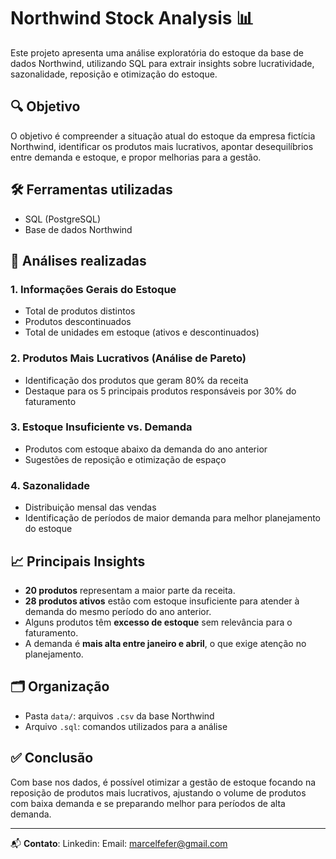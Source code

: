 # Northwind Stock Analysis 📊

Este projeto apresenta uma análise exploratória do estoque da base de dados Northwind, utilizando SQL para extrair insights sobre lucratividade, sazonalidade, reposição e otimização do estoque.

## 🔍 Objetivo

O objetivo é compreender a situação atual do estoque da empresa fictícia Northwind, identificar os produtos mais lucrativos, apontar desequilíbrios entre demanda e estoque, e propor melhorias para a gestão.

## 🛠️ Ferramentas utilizadas

- SQL (PostgreSQL)
- Base de dados Northwind

## 📌 Análises realizadas

### 1. Informações Gerais do Estoque
- Total de produtos distintos
- Produtos descontinuados
- Total de unidades em estoque (ativos e descontinuados)

### 2. Produtos Mais Lucrativos (Análise de Pareto)
- Identificação dos produtos que geram 80% da receita
- Destaque para os 5 principais produtos responsáveis por 30% do faturamento

### 3. Estoque Insuficiente vs. Demanda
- Produtos com estoque abaixo da demanda do ano anterior
- Sugestões de reposição e otimização de espaço

### 4. Sazonalidade
- Distribuição mensal das vendas
- Identificação de períodos de maior demanda para melhor planejamento do estoque

## 📈 Principais Insights

- **20 produtos** representam a maior parte da receita.
- **28 produtos ativos** estão com estoque insuficiente para atender à demanda do mesmo período do ano anterior.
- Alguns produtos têm **excesso de estoque** sem relevância para o faturamento.
- A demanda é **mais alta entre janeiro e abril**, o que exige atenção no planejamento.

## 🗂️ Organização

- Pasta `data/`: arquivos `.csv` da base Northwind
- Arquivo `.sql`: comandos utilizados para a análise

## ✅ Conclusão

Com base nos dados, é possível otimizar a gestão de estoque focando na reposição de produtos mais lucrativos, ajustando o volume de produtos com baixa demanda e se preparando melhor para períodos de alta demanda.

---

📬 **Contato**: 
Linkedin: [](https://www.linkedin.com/in/mfeferman/)
Email: marcelfefer@gmail.com
